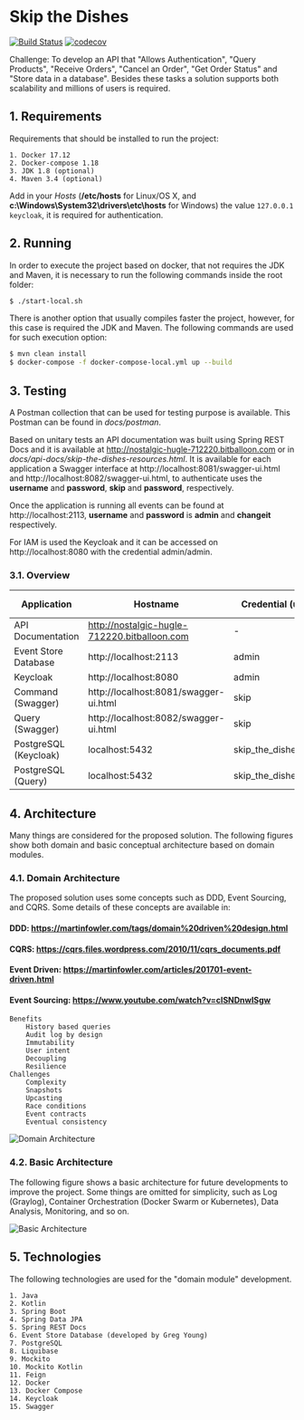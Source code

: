 # Skip the Dishes

[![Build Status](https://travis-ci.org/bbranquinho/skip-the-dishes.svg?branch=master)](https://travis-ci.org/bbranquinho/skip-the-dishes) [![codecov](https://codecov.io/gh/bbranquinho/skip-the-dishes/branch/master/graph/badge.svg)](https://codecov.io/gh/bbranquinho/skip-the-dishes)

Challenge: To develop an API that "Allows Authentication", "Query Products", "Receive Orders", "Cancel an Order", "Get Order Status" and "Store data in a database". Besides these tasks a solution supports both scalability and millions of users is required.

## 1. Requirements

Requirements that should be installed to run the project:

    1. Docker 17.12
    2. Docker-compose 1.18
    3. JDK 1.8 (optional)
    4. Maven 3.4 (optional)

Add in your *Hosts* (**/etc/hosts** for Linux/OS X, and **c:\Windows\System32\drivers\etc\hosts** for Windows) the value `127.0.0.1 keycloak`, it is required for authentication.

## 2. Running

In order to execute the project based on docker, that not requires the JDK and Maven, it is necessary to run the following commands inside the root folder:

```sh
$ ./start-local.sh
```

There is another option that usually compiles faster the project, however, for this case is required the JDK and Maven. The following commands are used for such execution option:

```sh
$ mvn clean install
$ docker-compose -f docker-compose-local.yml up --build
```

## 3. Testing

A Postman collection that can be used for testing purpose is available. This Postman can be found in *docs/postman*. 

Based on unitary tests an API documentation was built using Spring REST Docs and it is available at http://nostalgic-hugle-712220.bitballoon.com or in *docs/api-docs/skip-the-dishes-resources.html*. It is available for each application a Swagger interface at http://localhost:8081/swagger-ui.html and http://localhost:8082/swagger-ui.html, to authenticate uses the **username** and **password**, **skip** and **password**, respectively.

Once the application is running all events can be found at http://localhost:2113, **username** and **password** is **admin** and **changeit** respectively.

For IAM is used the Keycloak and it can be accessed on http://localhost:8080 with the credential admin/admin.

### 3.1. Overview

|      Application      |                    Hostname                  |   Credential (user)  | Credential (password) |
| --------------------- | -------------------------------------------- | -------------------- | --------------------- |
| API Documentation     | http://nostalgic-hugle-712220.bitballoon.com |         -            |           -           |
| Event Store Database  | http://localhost:2113                        |       admin          |       changeit        |
| Keycloak              | http://localhost:8080                        |       admin          |         admin         |
| Command (Swagger)     | http://localhost:8081/swagger-ui.html        |       skip           |       password        |
| Query (Swagger)       | http://localhost:8082/swagger-ui.html        |       skip           |       password        |
| PostgreSQL (Keycloak) | localhost:5432                               | skip_the_dishes_user | skip_the_dishes_pass  |
| PostgreSQL (Query)    | localhost:5432                               | skip_the_dishes_user | skip_the_dishes_pass  |

## 4. Architecture

Many things are considered for the proposed solution. The following figures show both domain and basic conceptual architecture based on domain modules.

### 4.1. Domain Architecture

The proposed solution uses some concepts such as DDD, Event Sourcing, and CQRS. Some details of these concepts are available in:

  #### DDD: https://martinfowler.com/tags/domain%20driven%20design.html
  #### CQRS: https://cqrs.files.wordpress.com/2010/11/cqrs_documents.pdf
  #### Event Driven: https://martinfowler.com/articles/201701-event-driven.html
  #### Event Sourcing: https://www.youtube.com/watch?v=cISNDnwlSgw
    Benefits
        History based queries
        Audit log by design
        Immutability
        User intent
        Decoupling
        Resilience
    Challenges
        Complexity
        Snapshots
        Upcasting
        Race conditions
        Event contracts
        Eventual consistency

![Domain Architecture](https://user-images.githubusercontent.com/1013619/42735343-86290196-8828-11e8-8edf-693ea75666a3.png)

### 4.2. Basic Architecture

The following figure shows a basic architecture for future developments to improve the project. Some things are omitted for simplicity, such as Log (Graylog), Container Orchestration (Docker Swarm or Kubernetes), Data Analysis, Monitoring, and so on.

![Basic Architecture](https://user-images.githubusercontent.com/1013619/38308255-dd323868-37ec-11e8-9486-0f228237ec98.png)

## 5. Technologies

The following technologies are used for the "domain module" development.

    1. Java
    2. Kotlin
    3. Spring Boot
    4. Spring Data JPA
    5. Spring REST Docs
    6. Event Store Database (developed by Greg Young)
    7. PostgreSQL
    8. Liquibase
    9. Mockito
    10. Mockito Kotlin
    11. Feign
    12. Docker
    13. Docker Compose
    14. Keycloak
    15. Swagger
